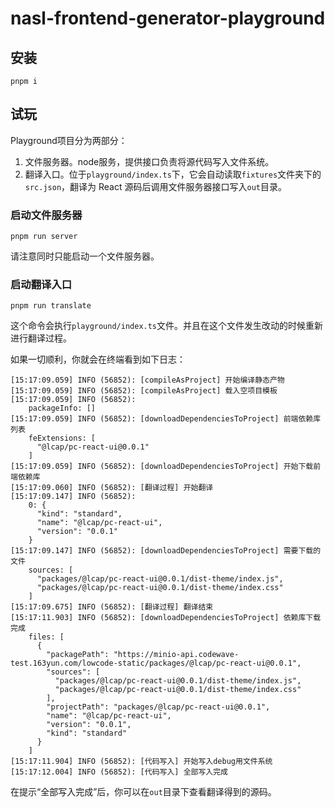 # nasl-frontend-generator-playground

## 安装

```
pnpm i
```

## 试玩

Playground项目分为两部分：
1. 文件服务器。node服务，提供接口负责将源代码写入文件系统。
2. 翻译入口。位于`playground/index.ts`下，它会自动读取`fixtures`文件夹下的`src.json`，翻译为 React 源码后调用文件服务器接口写入`out`目录。

### 启动文件服务器

```
pnpm run server
```

请注意同时只能启动一个文件服务器。

### 启动翻译入口

```
pnpm run translate
```

这个命令会执行`playground/index.ts`文件。并且在这个文件发生改动的时候重新进行翻译过程。

如果一切顺利，你就会在终端看到如下日志：

```
[15:17:09.059] INFO (56852): [compileAsProject] 开始编译静态产物
[15:17:09.059] INFO (56852): [compileAsProject] 载入空项目模板
[15:17:09.059] INFO (56852):
    packageInfo: []
[15:17:09.059] INFO (56852): [downloadDependenciesToProject] 前端依赖库列表
    feExtensions: [
      "@lcap/pc-react-ui@0.0.1"
    ]
[15:17:09.059] INFO (56852): [downloadDependenciesToProject] 开始下载前端依赖库
[15:17:09.060] INFO (56852): [翻译过程] 开始翻译
[15:17:09.147] INFO (56852):
    0: {
      "kind": "standard",
      "name": "@lcap/pc-react-ui",
      "version": "0.0.1"
    }
[15:17:09.147] INFO (56852): [downloadDependenciesToProject] 需要下载的文件
    sources: [
      "packages/@lcap/pc-react-ui@0.0.1/dist-theme/index.js",
      "packages/@lcap/pc-react-ui@0.0.1/dist-theme/index.css"
    ]
[15:17:09.675] INFO (56852): [翻译过程] 翻译结束
[15:17:11.903] INFO (56852): [downloadDependenciesToProject] 依赖库下载完成
    files: [
      {
        "packagePath": "https://minio-api.codewave-test.163yun.com/lowcode-static/packages/@lcap/pc-react-ui@0.0.1",
        "sources": [
          "packages/@lcap/pc-react-ui@0.0.1/dist-theme/index.js",
          "packages/@lcap/pc-react-ui@0.0.1/dist-theme/index.css"
        ],
        "projectPath": "packages/@lcap/pc-react-ui@0.0.1",
        "name": "@lcap/pc-react-ui",
        "version": "0.0.1",
        "kind": "standard"
      }
    ]
[15:17:11.904] INFO (56852): [代码写入] 开始写入debug用文件系统
[15:17:12.004] INFO (56852): [代码写入] 全部写入完成
```

在提示“全部写入完成”后，你可以在`out`目录下查看翻译得到的源码。